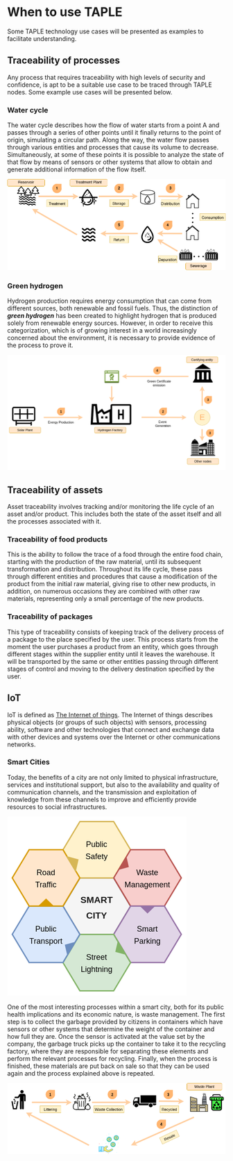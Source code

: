 # When to use TAPLE

Some TAPLE technology use cases will be presented as examples to facilitate understanding.

## Traceability of processes

Any process that requires traceability with high levels of security and confidence, is apt to be a suitable use case to be traced through TAPLE nodes. Some example use cases will be presented below.

### Water cycle

The water cycle describes how the flow of water starts from a point A and passes through a series of other points until it finally returns to the point of origin, simulating a circular path. Along the way, the water flow passes through various entities and processes that cause its volume to decrease. Simultaneously, at some of these points it is possible to analyze the state of that flow by means of sensors or other systems that allow to obtain and generate additional information of the flow itself.

![Diagram Water cycle](../img/water_cycle.png)

### Green hydrogen

Hydrogen production requires energy consumption that can come from different sources, both renewable and fossil fuels. Thus, the distinction of ***green hydrogen*** has been created to highlight hydrogen that is produced solely from renewable energy sources. However, in order to receive this categorization, which is of growing interest in a world increasingly concerned about the environment, it is necessary to provide evidence of the process to prove it.

![Diagram Green Hydrogen](../img/green_hydrogen.png)

## Traceability of assets

Asset traceability involves tracking and/or monitoring the life cycle of an asset and/or product. This includes both the state of the asset itself and all the processes associated with it.

### Traceability of food products

This is the ability to follow the trace of a food through the entire food chain, starting with the production of the raw material, until its subsequent transformation and distribution. Throughout its life cycle, these pass through different entities and procedures that cause a modification of the product from the initial raw material, giving rise to other new products, in addition, on numerous occasions they are combined with other raw materials, representing only a small percentage of the new products.

### Traceability of packages

This type of traceability consists of keeping track of the delivery process of a package to the place specified by the user. This process starts from the moment the user purchases a product from an entity, which goes through different stages within the supplier entity until it leaves the warehouse. It will be transported by the same or other entities passing through different stages of control and moving to the delivery destination specified by the user.

## IoT

IoT is defined as [The Internet of things](https://en.wikipedia.org/wiki/Internet_of_things). The Internet of things describes physical objects (or groups of such objects) with sensors, processing ability, software and other technologies that connect and exchange data with other devices and systems over the Internet or other communications networks.

### Smart Cities

Today, the benefits of a city are not only limited to physical infrastructure, services and institutional support, but also to the availability and quality of communication channels, and the transmission and exploitation of knowledge from these channels to improve and efficiently provide resources to social infrastructures. 

![Top case uses Smart Cities](../img/smart_city_top_use_cases.png)

One of the most interesting processes within a smart city, both for its public health implications and its economic nature, is waste management. The first step is to collect the garbage provided by citizens in containers which have sensors or other systems that determine the weight of the container and how full they are. Once the sensor is activated at the value set by the company, the garbage truck picks up the container to take it to the recycling factory, where they are responsible for separating these elements and perform the relevant processes for recycling. Finally, when the process is finished, these materials are put back on sale so that they can be used again and the process explained above is repeated. 

![Waste Management](../img/waste_management.png)
